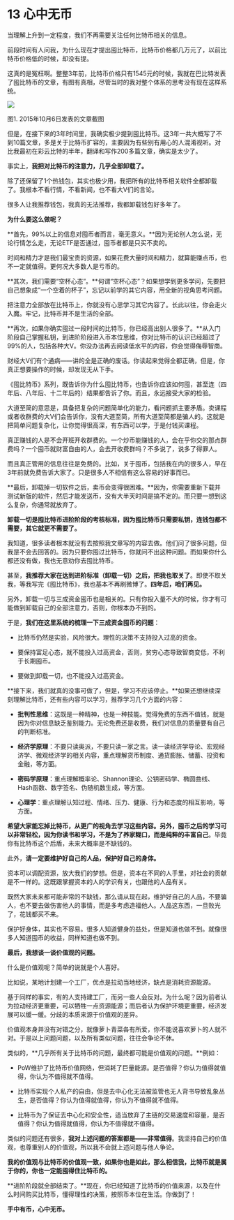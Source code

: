 # 13 心中无币


当理解上升到一定程度，我们不再需要关注任何比特币相关的信息。

前段时间有人问我，为什么现在才提出囤比特币，比特币价格都几万元了，以前比特币价格低的时候，却没有提。

这真的是冤枉啊。整整3年前，比特币价格只有1545元的时候，我就在巴比特发表了囤比特币的文章，有图有真相，尽管当时的我对整个体系的思考没有现在这样系统。

![](https://bitbook.gitbook.io/~gitbook/image?url=https%3A%2F%2Fbtcdayu.gitbook.io%2F%7Egitbook%2Fimage%3Furl%3Dhttps%253A%252F%252Ffuns.la%252Fwp-content%252Fuploads%252F2020%252F11%252F1605865902-005uGpLUgy1fw829ctrq2j30kx071n0z.jpg%26width%3D300%26dpr%3D4%26quality%3D100%26sign%3D69bc8fc0%26sv%3D1&width=768&dpr=4&quality=100&sign=d4376850&sv=1)

图1. 2015年10月6日发表的文章截图

但是，在接下来的3年时间里，我确实极少提到囤比特币。这3年一共大概写了不到10篇文章，多是关于比特币扩容的，主要因为有些别有用心的人混淆视听。对比我最初在彩云比特的半年，翻译和写作200多篇文章，确实是太少了。

事实上，**我把对比特币的注意力，几乎全部卸载了。**

除了还保留了1个热钱包，其实也极少用，我把所有的比特币相关软件全都卸载了。我根本不看行情，不看新闻，也不看大V们的言论。

很多人让我推荐钱包，我真的无法推荐，我都卸载钱包好多年了。

**为什么要这么做呢？**

**首先，99%以上的信息对囤币者而言，毫无意义。**因为无论别人怎么说，无论行情怎么走，无论ETF是否通过，囤币者都是只买不卖的。

时间和精力才是我们最宝贵的资源，如果花费大量时间和精力，就算能赚点币，也不一定就值得。更何况大多数人是亏币的。

**其次，我们需要“空杯心态”。**何谓“空杯心态”？如果想学到更多学问，先要把自己想象成“一个空着的杯子”，忘记以前学的其它内容，用全新的视角思考问题。

把注意力全部放在比特币上，你就没有心思学习其它内容了。长此以往，你会走火入魔。牢记，比特币并不是生活的全部。

**再次，如果你确实囤过一段时间的比特币，你已经高出别人很多了。**从入门阶段自己掌握私钥，到进阶阶段进入币本位思维，你对比特币的认识已经超过了99%的人，包括各种大V。你没办法再去阅读低水平的内容，你会觉得侮辱智商。

财经大V们有个通病——讲的全是正确的废话。你读起来觉得全都正确，但是，你真正想要操作的时候，却发现无从下手。

《囤比特币》系列，既告诉你为什么囤比特币，也告诉你应该如何囤，甚至连（四年后、八年后、十二年后的）结果都告诉了你。而且，永远接受大家的检验。

大道至简的意思是，具备把复杂的问题简单化的能力，看问题抓主要矛盾。卖课程或者收群费的大V们会告诉你，没有大道至简，所有大道至简都是骗人的。这就是把简单问题复杂化，让你觉得很高深，有东西可以学，于是付钱买课程。

真正赚钱的人是不会开班开收群费的。一个炒币能赚钱的人，会在乎你交的那点群费吗？一个囤币就财富自由的人，会去开收费群吗？不多说了，说多了得罪人。

而且真正管用的信息往往是免费的。比如，关于囤币，包括我在内的很多人，早在3年前就免费告诉大家了。只是很多人不相信有这么容易的好事而已。

**最后，卸载掉一切软件之后，卖币会变得很困难。**因为，你需要重新下载并测试新版的软件，然后才能发送币，没有大半天时间是搞不定的。而只要一想到这么复杂，你通常就放弃了。

**卸载一切是囤比特币进阶阶段的考核标准，因为囤比特币只需要私钥，连钱包都不需要，其它就更不需要了。**

我知道，很多读者根本就没有去按照我文章写的内容去做。他们问了很多问题，但我是不会去回答的。因为只要你囤过比特币，你就问不出这种问题。而如果你什么都还没有做，我也无意劝你去囤比特币。

甚至，**我推荐大家在达到进阶标准（卸载一切）之后，把我也取关了**。即使不取关我，等我写完《囤比特币》，我也基本不再刷微博了。**四年后，咱们再见。**

另外，卸载一切与三成资金囤币也是相关的。只有你投入量不大的时候，你才有可能做到卸载自己的全部注意力，否则，你根本办不到的。

于是，**我们在这里系统的梳理一下三成资金囤币的问题**：

-   比特币仍然是实验，风险很大。理性的决策不支持投入过高的资金。
    
-   要保持富足心态，就不能投入过高资金，否则，贫穷心态导致智商变低，不利于长期囤币。
    
-   要做到卸载一切，也不能投入过高资金。
    

**接下来，我们就真的没事可做了，但是，学习不应该停止。**如果还想继续深刻理解比特币，还有些内容可以学习，推荐学习几个方面的内容：

-   **批判性思维**：这既是一种精神，也是一种技能。觉得免费的东西不值钱，就是因为你对信息缺乏鉴别能力。无论免费还是收费，我们对信息的质量要有自己的判断标准。
    
-   **经济学原理**：不要只读奥派，不要只读一家之言。读一读经济学导论、宏观经济学、微观经济学的相关内容，重点理解货币制度、通货膨胀、储蓄、投资和金融，等方面。
    
-   **密码学原理**：重点理解概率论、Shannon理论、公钥密码学、椭圆曲线、Hash函数、数字签名、伪随机数生成，等方面。
    
-   **心理学**：重点理解认知过程、情绪、压力、健康、行为和态度的相互影响，等方面。
    

**希望大家能忘掉比特币，从更广的视角去学习这些内容。另外，囤币之后的学习可以非常轻松，因为你读书和学习，不是为了养家糊口，而是纯粹的丰富自己**。毕竟你有比特币这个后盾，未来大概率是不缺钱的。

此外，**请一定要维护好自己的人品，保护好自己的身体。**

资本可以调配资源，放大我们的梦想。但是，资本在不同的人手里，对社会的贡献是不一样的。这既跟掌握资本的人的学识有关，也跟他的人品有关。

既然大家未来都可能非常的不缺钱，那么请从现在起，维护好自己的人品，不要骗人，也不要去做伤害他人的事情，而是多考虑造福他人。人品这东西，一旦败光了，花钱都买不来。

保护好身体，其实也不容易。很多人知道健身的益处，但是知道也做不到。就像很多人知道囤币的收益，同样知道也做不到。

**最后，我想谈一谈价值观的问题。**

什么是价值观呢？简单的说就是个人喜好。

比如说，某地计划建一个工厂，优点是拉动当地经济，缺点是消耗资源能源。

基于同样的事实，有的人支持建工厂，而另一些人会反对。为什么呢？因为前者认为拉动经济更重要，可以牺牲一点资源能源；而后者认为保护环境更重要，经济发展可以缓一缓。分歧的本质来源于价值观的差异。

价值观本身并没有对错之分，就像萝卜青菜各有所爱，你不能说喜欢萝卜的人就不对。于是以上问题问题，以及所有类似问题，往往会争论不休。

类似的，**几乎所有关于比特币的问题，最终都可能是价值观的问题。**例如：

-   PoW维护了比特币价值网络，但消耗了巨量能源。是否值得？你认为值得就值得，你认为不值得就不值得。
    
-   比特币实现个人私产的自由，但是去中心化无法被监管也无人背书导致乱象丛生，是否值得？你认为值得就值得，你认为不值得就不值得。
    
-   比特币为了保证去中心化和安全性，适当放弃了主链的交易速度和容量，是否值得？你认为值得就值得，你认为不值得就不值得。
    

类似的问题还有很多，**我对上述问题的答案都是——非常值得**。我坚持自己的价值观，也尊重别人的价值观，所以我不会就上述问题与他人争论。

**我的价值观与比特币的价值观一致，如果你也是如此，那么相信我，比特币就是属于你的，你也一定能囤得住比特币的。**

**进阶阶段就全部结束了。**现在，你已经知道了比特币的价值来源，以及在什么时间购买比特币，懂得理性的决策，按照币本位在生活。你做到了！

**手中有币，心中无币。**
